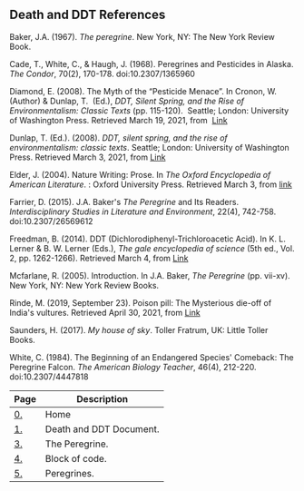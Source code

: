 ## Death and DDT References

Baker, J.A. (1967). _The peregrine_. New York, NY: The New York Review Book.

 
Cade, T., White, C., & Haugh, J. (1968). Peregrines and Pesticides in Alaska. _The Condor_, 70(2),
 170-178. doi:10.2307/1365960

Diamond, E. (2008). The Myth of the “Pesticide Menace”. In Cronon, W. (Author) & Dunlap, T.
  (Ed.), _DDT, Silent Spring, and the Rise of Environmentalism: Classic Texts_ (pp. 115-120).
  Seattle; London: University of Washington Press. Retrieved March 19, 2021, from
   [Link](http://www.jstor.org/stable/j.ctvcwnrw5.29)

 Dunlap, T. (Ed.). (2008). _DDT, silent spring, and the rise of environmentalism: classic texts_.
 Seattle; London: University of Washington Press. Retrieved March 3, 2021, from
 [Link](http://www.jstor.org/stable/j.ctvcwnrw5)

 Elder, J. (2004). Nature Writing: Prose. In _The Oxford Encyclopedia of American Literature_. :
 Oxford University Press. Retrieved March 3, from
 [link](https://www.oxfordreference.com/view/10.1093/acref/9780195156539.001.0001/acref-9780195156539-e-0208)

 Farrier, D. (2015). J.A. Baker's <i>The Peregrine</i> and Its Readers. _Interdisciplinary Studies in
 Literature and Environment_, 22(4), 742-758. doi:10.2307/26569612

 Freedman, B. (2014). DDT (Dichlorodiphenyl-Trichloroacetic Acid). In K. L. Lerner & B. W.
 Lerner (Eds.), _The gale encyclopedia of science_ (5th ed., Vol. 2, pp. 1262-1266).
 Retrieved March 4, from
 [Link](https://link.gale.com/apps/doc/CX3727800715/GVRL?u=luther_col&sid=GVRL&xid=de18163)

 Mcfarlane, R. (2005). Introduction. In J.A. Baker, _The Peregrine_ (pp. vii-xv). New York, NY:
 New York Review Books.

 Rinde, M. (2019, September 23). Poison pill: The Mysterious die-off of India's vultures.
 Retrieved April 30, 2021, from
 [Link](https://www.sciencehistory.org/distillations/poison-pill-the-mysterious-die-off-of-indias-vultures)

 Saunders, H. (2017). _My house of sky_. Toller Fratrum, UK: Little Toller Books.

 White, C. (1984). The Beginning of an Endangered Species' Comeback: The Peregrine Falcon.
 _The American Biology Teacher_, 46(4), 212-220. doi:10.2307/4447818
 
 | Page   | Description |
| ------ | ----------- |
| [0.](https://github.com/aaronmcgough/Midterm-Project#readme)     | Home |
| [1.](https://github.com/aaronmcgough/Midterm-Project/blob/main/Death_and_DDT_Document.md)     | Death and DDT Document. |
| [3.](https://github.com/aaronmcgough/Midterm-Project/blob/main/The%20Peregrine)     | The Peregrine. |
| [4.](https://github.com/aaronmcgough/Midterm-Project/blob/main/Block%20of%20Code)     | Block of code. |
| [5.](https://github.com/aaronmcgough/Midterm-Project/blob/main/Peregrines)     | Peregrines. |
